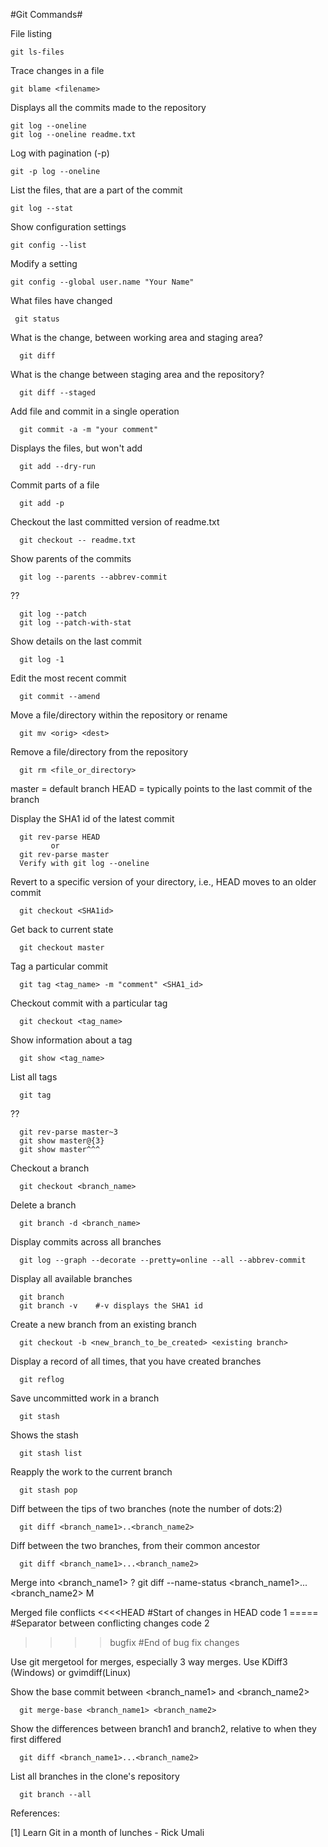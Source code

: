 #Git Commands#
 
File listing

    git ls-files

Trace changes in a file
  
    git blame <filename>

Displays all the commits made to the repository
 
    git log --oneline
    git log --oneline readme.txt

Log with pagination (-p)

    git -p log --oneline

List the files, that are a part of the commit

    git log --stat

Show configuration settings

    git config --list

Modify a setting

    git config --global user.name "Your Name"

What files have changed

     git status

What is the change, between working area and staging area?

      git diff

What is the change between staging area and the repository?
 
      git diff --staged

Add file and commit in a single operation

      git commit -a -m "your comment"

Displays the files, but won't add

      git add --dry-run

Commit parts of a file
 
      git add -p

Checkout the last committed version of readme.txt

      git checkout -- readme.txt

Show parents of the commits

      git log --parents --abbrev-commit

??
      
      git log --patch
      git log --patch-with-stat

Show details on the last commit

      git log -1

Edit the most recent commit

      git commit --amend

Move a file/directory within the repository or rename

      git mv <orig> <dest>

Remove a file/directory from the repository

      git rm <file_or_directory>

master = default branch
HEAD   = typically points to the last commit of the branch

Display the SHA1 id of the latest commit
 
      git rev-parse HEAD 
             or
      git rev-parse master
      Verify with git log --oneline

Revert to a specific version of your directory, i.e., HEAD moves to an older commit
 
      git checkout <SHA1id>

Get back to current state
 
      git checkout master

Tag a particular commit

      git tag <tag_name> -m "comment" <SHA1_id>

Checkout commit with a particular tag

      git checkout <tag_name> 

Show information about a tag

      git show <tag_name>

List all tags

      git tag 
??
   
      git rev-parse master~3
      git show master@{3}
      git show master^^^

Checkout a branch
      
      git checkout <branch_name>

Delete a branch

      git branch -d <branch_name>
      
Display commits across all branches

      git log --graph --decorate --pretty=online --all --abbrev-commit

Display all available branches

      git branch
      git branch -v    #-v displays the SHA1 id
Create a new branch from an existing branch
      
      git checkout -b <new_branch_to_be_created> <existing branch>
Display a record of all times, that you have created branches

      git reflog
Save uncommitted work in a branch
  
      git stash
Shows the stash

      git stash list
Reapply the work to the current branch

      git stash pop
Diff between the tips of two branches (note the number of dots:2)

      git diff <branch_name1>..<branch_name2>
Diff between the two branches, from their common ancestor

      git diff <branch_name1>...<branch_name2>

Merge <filename> into <branch_name1> ?
      git diff --name-status <branch_name1>...<branch_name2> M <filename>
 
Merged file conflicts
<<<<HEAD    #Start of changes in HEAD
   code 1
=====       #Separator between conflicting changes
   code 2
>>>>bugfix  #End of bug fix changes

Use git mergetool for merges, especially 3 way merges.  Use KDiff3 (Windows) or gvimdiff(Linux)

Show the base commit between <branch_name1> and <branch_name2>
     
      git merge-base <branch_name1> <branch_name2>
Show the differences between branch1 and branch2, relative to when they first differed

      git diff <branch_name1>...<branch_name2>
List all branches in the clone's repository
   
      git branch --all

References:

[1] Learn Git in a month of lunches - Rick Umali 






 